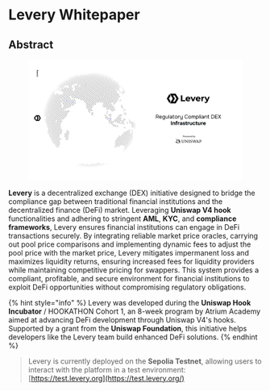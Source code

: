 # Levery Whitepaper

## Abstract

<figure><img src=".gitbook/assets/splash.jpg" alt=""><figcaption></figcaption></figure>

**Levery** is a decentralized exchange (DEX) initiative designed to bridge the compliance gap between traditional financial institutions and the decentralized finance (DeFi) market. Leveraging **Uniswap V4 hook** functionalities and adhering to stringent **AML**, **KYC**, and **compliance frameworks**, Levery ensures financial institutions can engage in DeFi transactions securely. By integrating reliable market price oracles, carrying out pool price comparisons and implementing dynamic fees to adjust the pool price with the market price, Levery mitigates impermanent loss and maximizes liquidity returns, ensuring increased fees for liquidity providers while maintaining competitive pricing for swappers. This system provides a compliant, profitable, and secure environment for financial institutions to exploit DeFi opportunities without compromising regulatory obligations.

{% hint style="info" %}
Levery was developed during the **Uniswap Hook Incubator** / HOOKATHON Cohort 1, an 8-week program by Atrium Academy aimed at advancing DeFi development through Uniswap V4's hooks. Supported by a grant from the **Uniswap Foundation**, this initiative helps developers like the Levery team build enhanced DeFi solutions.
{% endhint %}

> Levery is currently deployed on the **Sepolia Testnet**, allowing users to interact with the platform in a test environment: [https://test.levery.org](https://test.levery.org/)
